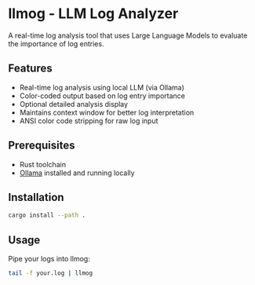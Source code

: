 # llmog - LLM Log Analyzer

A real-time log analysis tool that uses Large Language Models to evaluate the importance of log entries.

## Features

- Real-time log analysis using local LLM (via Ollama)
- Color-coded output based on log entry importance
- Optional detailed analysis display
- Maintains context window for better log interpretation
- ANSI color code stripping for raw log input

## Prerequisites

- Rust toolchain
- [Ollama](https://ollama.ai/) installed and running locally

## Installation

```bash
cargo install --path .
```

## Usage

Pipe your logs into llmog:

```bash
tail -f your.log | llmog
```

